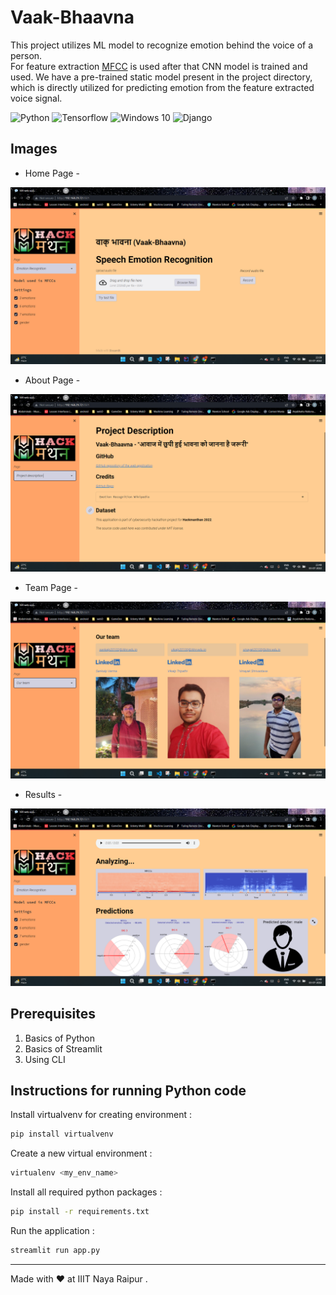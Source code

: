# ﻿Vaak-Bhaavna
This project utilizes ML model to recognize emotion behind the voice of a person. <br />
For feature extraction <a href="https://en.wikipedia.org/wiki/Mel-frequency_cepstrum#:~:text=Mel%2Dfrequency%20cepstral%20coefficients%20(MFCCs,%2Da%2Dspectrum%22).">MFCC</a> is used after that CNN model is trained and used.
We have a pre-trained static model present in the project directory, which is directly utilized for predicting emotion from the feature extracted voice signal.


<img alt="Python" src="https://img.shields.io/badge/python-%2314354C.svg?style=for-the-badge&logo=python&logoColor=white"/> <img alt="Tensorflow" src="https://img.shields.io/badge/TensorFlow-%23FF6F00.svg?style=for-the-badge&logo=TensorFlow&logoColor=white"/> <img alt="Windows 10" src="https://img.shields.io/badge/Windows-0078D6?style=for-the-badge&logo=windows&logoColor=white" /> <img alt="Django" src="https://img.shields.io/badge/django-%23092E20.svg?style=for-the-badge&logo=django&logoColor=white" />
 
## Images

* Home Page -
<p align ="center" >
<img  width="700" src="https://github.com/Vinayak2002/Hackmanthan_VVS/blob/main/images/home.png">
</p>

* About Page -
<p align ="center" >
<img  width="700" src="https://github.com/Vinayak2002/Hackmanthan_VVS/blob/main/images/pd.png">
</p>

* Team Page -
<p align ="center" >
<img  width="700" src="https://github.com/Vinayak2002/Hackmanthan_VVS/blob/main/images/team.png">
</p>

* Results -
<p align ="center" >
<img  width="700" src="https://github.com/Vinayak2002/Hackmanthan_VVS/blob/main/images/results.png">
</p>

## Prerequisites

1. Basics of Python 
2. Basics of Streamlit
3. Using CLI 

## Instructions for running Python code

Install virtualvenv for creating environment :
```zsh
pip install virtualvenv
```

Create a new virtual environment :
```zsh
virtualenv <my_env_name>
```

Install all required python packages :
```zsh
pip install -r requirements.txt
```

Run the application :
```python
streamlit run app.py
```
---

Made with :heart: at IIIT Naya Raipur .
